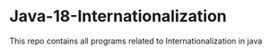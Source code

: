 # Java-18-Internationalization
This repo contains all programs related to Internationalization in java

